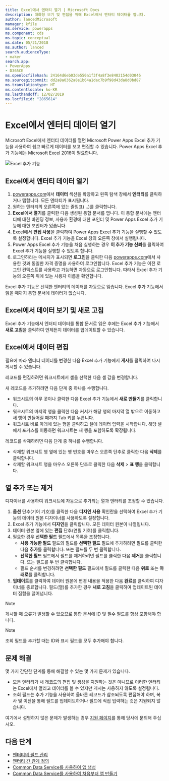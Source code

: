 ```yaml
---
title: Excel에서 엔터티 열기 | Microsoft Docs
description: 대화형 보기 및 편집을 위해 Excel에서 엔터티 데이터를 엽니다.
author: lancedMicrosoft
manager: kfile
ms.service: powerapps
ms.component: cds
ms.topic: conceptual
ms.date: 05/21/2018
ms.author: lanced
search.audienceType:
- maker
search.app:
- PowerApps
- D365CE
ms.openlocfilehash: 24164d6eb03de550a1f3f4a8f3e8402154d03046
ms.sourcegitcommit: dd2a8a0362a8e1b64a1dac7b9f98d43da8d0bd87
ms.translationtype: HT
ms.contentlocale: ko-KR
ms.lasthandoff: 12/02/2019
ms.locfileid: "2865614"
---
```

# <a name="open-entity-data-in-excel"></a>Excel에서 엔터티 데이터 열기
Microsoft Excel에서 엔터티 데이터를 열면 Microsoft Power Apps Excel 추가 기능을 사용하여 쉽고 빠르게 데이터를 보고 편집할 수 있습니다. Power Apps Excel 추가 기능에는 Microsoft Excel 2016이 필요합니다.

![Excel 추가 기능](./media/data-platform-cds-excel-addin/ExcelAddin.png "Power Apps Excel 추가 기능")

## <a name="open-entity-data-in-excel"></a>Excel에서 엔터티 데이터 열기
1. [powerapps.com](https://make.powerapps.com/?utm_source=padocs&utm_medium=linkinadoc&utm_campaign=referralsfromdoc)에서 **데이터** 섹션을 확장하고 왼쪽 탐색 창에서 **엔터티**를 클릭하거나 탭합니다. 모든 엔터티가 표시됩니다.
2. 원하는 엔터티의 오른쪽에 있는 줄임표(...)를 클릭합니다.
3. **Excel에서 열기**를 클릭한 다음 생성된 통합 문서를 엽니다. 이 통합 문서에는 엔터티에 대한 바인딩 정보, 사용자 환경에 대한 포인터 및 Power Apps Excel 추가 기능에 대한 포인터가 있습니다.  
4. Excel에서 **편집 사용**을 클릭하여 Power Apps Excel 추가 기능을 실행할 수 있도록 설정합니다. Excel 추가 기능을 Excel 창의 오른쪽 창에서 실행됩니다.
5. Power Apps Excel 추가 기능을 처음 실행하는 경우 **이 추가 기능 신뢰**를 클릭하여 Excel 추가 기능을 실행할 수 있도록 합니다.
6. 로그인하라는 메시지가 표시되면 **로그인**을 클릭한 다음 [powerapps.com](https:///?utm_source=padocs&utm_medium=linkinadoc&utm_campaign=referralsfromdoc)에서 사용한 것과 동일한 자격 증명을 사용하여 로그인합니다. Excel 추가 기능은 이전 로그인 컨텍스트를 사용하고 가능하면 자동으로 로그인합니다. 따라서 Excel 추가 기능의 오른쪽 위에 있는 사용자 이름을 확인합니다.

Excel 추가 기능은 선택한 엔터티의 데이터를 자동으로 읽습니다. Excel 추가 기능에서 읽을 때까지 통합 문서에 데이터가 없습니다.

## <a name="view-and-refresh-data-in-excel"></a>Excel에서 데이터 보기 및 새로 고침
Excel 추가 기능에서 엔터티 데이터를 통합 문서로 읽은 후에는 Excel 추가 기능에서 **새로 고침**을 클릭하여 언제든지 데이터를 업데이트할 수 있습니다.

## <a name="edit-data-in-excel"></a>Excel에서 데이터 편집
필요에 따라 엔터티 데이터를 변경한 다음 Excel 추가 기능에서 **게시**를 클릭하여 다시 게시할 수 있습니다.

레코드를 편집하려면 워크시트에서 셀을 선택한 다음 셀 값을 변경합니다.

새 레코드를 추가하려면 다음 단계 중 하나를 수행합니다.

* 워크시트의 아무 곳이나 클릭한 다음 Excel 추가 기능에서 **새로 만들기**를 클릭합니다.
* 워크시트의 마지막 행을 클릭한 다음 커서가 해당 행의 마지막 열 밖으로 이동하고 새 행이 만들어질 때까지 Tab 키를 누릅니다.
* 워크시트 바로 아래에 있는 행을 클릭하고 셀에 데이터 입력을 시작합니다. 해당 셀에서 포커스를 이동하면 워크시트는 새 행을 포함하도록 확장됩니다.

레코드를 삭제하려면 다음 단계 중 하나를 수행합니다.

* 삭제할 워크시트 행 옆에 있는 행 번호를 마우스 오른쪽 단추로 클릭한 다음 **삭제**를 클릭합니다.
* 삭제할 워크시트 행을 마우스 오른쪽 단추로 클릭한 다음 **삭제** > **표 행**을 클릭합니다.

## <a name="add-or-remove-columns"></a>열 추가 또는 제거
디자이너를 사용하여 워크시트에 자동으로 추가되는 열과 엔터티를 조정할 수 있습니다.

1. **옵션** 단추(기어 기호)를 클릭한 다음 **디자인 사용** 확인란을 선택하여 Excel 추가 기능의 데이터 원본 디자이너를 사용하도록 설정합니다.
2. Excel 추가 기능에서 **디자인**을 클릭합니다. 모든 데이터 원본이 나열됩니다.
3. 데이터 원본 옆에 있는 **편집** 단추(연필 기호)를 클릭합니다.
4. 필요한 경우 **선택한 필드** 필드에서 목록을 조정합니다.
   * **사용 가능한 필드** 필드의 필드를 **선택한 필드** 필드에 추가하려면 필드를 클릭한 다음 **추가**를 클릭합니다. 또는 필드를 두 번 클릭합니다.
   * **선택한 필드** 필드에서 필드를 제거하려면 필드를 클릭한 다음 **제거**를 클릭합니다. 또는 필드를 두 번 클릭합니다.
   * 필드 순서를 변경하려면 **선택한 필드** 필드에서 필드를 클릭한 다음 **위로** 또는 **아래로**를 클릭합니다.
5. **업데이트**를 클릭하여 데이터 원본에 변경 내용을 적용한 다음 **완료**를 클릭하여 디자이너를 종료합니다. 필드(열)를 추가한 경우 **새로 고침**을 클릭하여 업데이트된 데이터 집합을 끌어냅니다.

> [!NOTE]
> 게시할 때 오류가 발생할 수 있으므로 통합 문서에 ID 및 필수 필드를 항상 포함해야 합니다.

> [!NOTE]
> 조회 필드를 추가할 때는 ID와 표시 필드를 모두 추가해야 합니다.

## <a name="troubleshooting"></a>문제 해결
몇 가지 간단한 단계를 통해 해결할 수 있는 몇 가지 문제가 있습니다.

* 모든 엔터티가 새 레코드의 편집 및 생성을 지원하는 것은 아니므로 이러한 엔터티는 Excel에서 열리고 데이터를 볼 수 있지만 게시는 사용하지 않도록 설정됩니다.
* 조회 필드는 추가 기능을 사용하여 올바른 레코드가 참조되도록 편집해야 하며, 복사 및 이전을 통해 필드를 업데이트하거나 필드에 직접 입력하는 것은 지원되지 않습니다.


여기에서 설명하지 않은 문제가 발생하는 경우 [지원 페이지](https://powerapps.microsoft.com/support/)를 통해 당사에 문의해 주십시오.

## <a name="next-steps"></a>다음 단계
* [엔터티의 필드 관리](data-platform-manage-fields.md)
* [엔터티 간 관계 정의](data-platform-entity-lookup.md)
* [Common Data Service를 사용하여 앱 생성](../canvas-apps/data-platform-create-app.md)
* [Common Data Service를 사용하여 처음부터 앱 만들기](../canvas-apps/data-platform-create-app-scratch.md)

